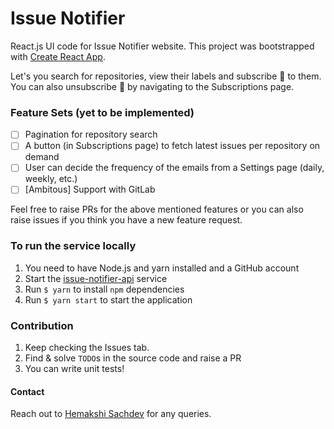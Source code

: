 # Issue Notifier

React.js UI code for Issue Notifier website. This project was bootstrapped with [Create React App](https://github.com/facebook/create-react-app).

Let's you search for repositories, view their labels and subscribe :bell: to them. You can also unsubscribe :no_bell: by navigating to the Subscriptions page.

### Feature Sets (yet to be implemented)
- [ ] Pagination for repository search
- [ ] A button (in Subscriptions page) to fetch latest issues per repository on demand
- [ ] User can decide the frequency of the emails from a Settings page (daily, weekly, etc.)
- [ ] [Ambitous] Support with GitLab

Feel free to raise PRs for the above mentioned features or you can also raise issues if you think you have a new feature request.

### To run the service locally
1. You need to have Node.js and yarn installed and a GitHub account
2. Start the [issue-notifier-api](https://github.com/issue-notifier/issue-notifier-api) service
3. Run `$ yarn` to install `npm` dependencies
4. Run `$ yarn start` to start the application 

### Contribution
1. Keep checking the Issues tab.
2. Find & solve `TODO`s in the source code and raise a PR
3. You can write unit tests!

#### Contact
Reach out to [Hemakshi Sachdev](https://github.com/hemakshis) for any queries.
